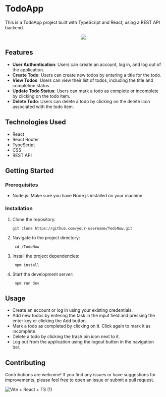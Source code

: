 # TodoApp

This is a TodoApp project built with TypeScript and React, using a REST API backend.
<div align="center">
<img src='https://res.cloudinary.com/practicaldev/image/fetch/s--rhCf6dgo--/c_imagga_scale,f_auto,fl_progressive,h_500,q_auto,w_1000/https://dev-to-uploads.s3.amazonaws.com/uploads/articles/kemauetddjar4x5vtq0w.png'/>
</div>



## Features

- **User Authentication**: Users can create an account, log in, and log out of the application.
- **Create Todo**: Users can create new todos by entering a title for the todo.
- **View Todos**: Users can view their list of todos, including the title and completion status.
- **Update Todo Status**: Users can mark a todo as complete or incomplete by clicking on the todo item.
- **Delete Todo**: Users can delete a todo by clicking on the delete icon associated with the todo item.

## Technologies Used

- React
- React Router
- TypeScript
- CSS
- REST API

## Getting Started

### Prerequisites

- Node.js: Make sure you have Node.js installed on your machine.

### Installation

1. Clone the repository:

   ```shell
   git clone https://github.com/your-username/TodoNow.git
   ```
2. Navigate to the project directory:

   ```shell
    cd /TodoNow
   ```

3. Install the project dependencies:

   ```shell
    npm install
   ```

4. Start the development server:

   ```shell
    npm run dev
   ```

## Usage

- Create an account or log in using your existing credentials.
- Add new todos by entering the task in the input field and pressing the enter key or clicking the Add button.
- Mark a todo as completed by clicking on it. Click again to mark it as incomplete.
- Delete a todo by clicking the trash bin icon next to it.
- Log out from the application using the logout button in the navigation bar.

## Contributing

Contributions are welcome! If you find any issues or have suggestions for improvements, please feel free to open an issue or submit a pull request.


![Vite + React + TS (1)](https://github.com/vishakh-abhayan/Api_Todo/assets/94307781/9e91744b-adce-4e54-b298-a872ce997591)

